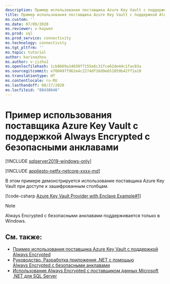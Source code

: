 ```yaml
---
description: Пример использования поставщика Azure Key Vault с поддержкой Always Encrypted с безопасными анклавами
title: Пример использования поставщика Azure Key Vault с поддержкой Always Encrypted с безопасными анклавами | Документация Майкрософт
ms.custom: ''
ms.date: 07/09/2020
ms.reviewer: v-kaywon
ms.prod: sql
ms.prod_service: connectivity
ms.technology: connectivity
ms.tgt_pltfrm: ''
ms.topic: tutorial
author: karinazhou
ms.author: v-jizho2
ms.openlocfilehash: 1cb8669a14039f7155e6c31fce62de44c1fac03a
ms.sourcegitcommit: e700497f962e4c2274df16d9e651059b42ff1a10
ms.translationtype: HT
ms.contentlocale: ru-RU
ms.lasthandoff: 08/17/2020
ms.locfileid: "88438646"
---
```

# <a name="example-demonstrating-use-of-azure-key-vault-provider-with-always-encrypted-enabled-with-secure-enclaves"></a>Пример использования поставщика Azure Key Vault с поддержкой Always Encrypted с безопасными анклавами

[!INCLUDE [sqlserver2019-windows-only](../../../includes/applies-to-version/sqlserver2019-windows-only.md)]

[!INCLUDE [appliesto-netfx-netcore-xxxx-md](../../../includes/appliesto-netfx-netcore-xxxx-md.md)]

В этом примере демонстрируется использование поставщика Azure Key Vault при доступе к зашифрованным столбцам.

[!code-csharp [Azure Key Vault Provider with Enclave Example#1](~/../sqlclient/doc/samples/AzureKeyVaultProviderWithEnclaveProviderExample.cs#1)]

> [!NOTE]
> Always Encrypted с безопасными анклавами поддерживается только в Windows.

## <a name="see-also"></a>См. также:

- [Пример использования поставщика Azure Key Vault с поддержкой Always Encrypted](azure-key-vault-example.md)
- [Руководство. Разработка приложения .NET с помощью Always Encrypted с безопасными анклавами](tutorial-always-encrypted-enclaves-develop-net-apps.md)
- [Использование Always Encrypted с поставщиком данных Microsoft .NET для SQL Server](sqlclient-support-always-encrypted.md)
